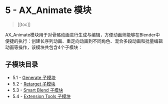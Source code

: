 # 5 - AX_Animate 模块

> [[toc]]

AX_Animate模块用于对骨骼动画进行生成与编辑，方便动画师能够在Blender中便捷的执行：创建长序列动画、重定向动画到不同角色、混合多段动画和批量编辑动画等操作，该模块共包含4个子模块：

## 子模块目录

- 5.1 - [Generate 子模块](./5.1%20-%20Generate%20子模块.md)
- 5.2 - [Retarget 子模块](./5.2%20-%20Retarget%20子模块.md)
- 5.3 - [Smart Blend 子模块](./5.3%20-%20Smart%20Blend%20子模块.md)
- 5.4 - [Extension Tools 子模块](./5.4%20-%20Extension%20Tools%20子模块.md)
